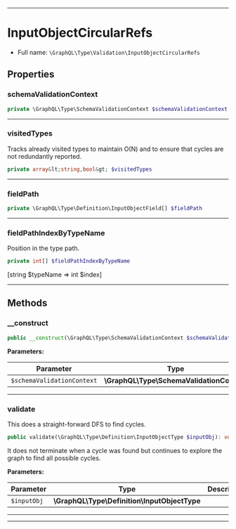 ***

# InputObjectCircularRefs





* Full name: `\GraphQL\Type\Validation\InputObjectCircularRefs`



## Properties


### schemaValidationContext



```php
private \GraphQL\Type\SchemaValidationContext $schemaValidationContext
```






***

### visitedTypes

Tracks already visited types to maintain O(N) and to ensure that cycles
are not redundantly reported.

```php
private array&lt;string,bool&gt; $visitedTypes
```






***

### fieldPath



```php
private \GraphQL\Type\Definition\InputObjectField[] $fieldPath
```






***

### fieldPathIndexByTypeName

Position in the type path.

```php
private int[] $fieldPathIndexByTypeName
```

[string $typeName => int $index]




***

## Methods


### __construct



```php
public __construct(\GraphQL\Type\SchemaValidationContext $schemaValidationContext): mixed
```








**Parameters:**

| Parameter | Type | Description |
|-----------|------|-------------|
| `$schemaValidationContext` | **\GraphQL\Type\SchemaValidationContext** |  |




***

### validate

This does a straight-forward DFS to find cycles.

```php
public validate(\GraphQL\Type\Definition\InputObjectType $inputObj): void
```

It does not terminate when a cycle was found but continues to explore
the graph to find all possible cycles.






**Parameters:**

| Parameter | Type | Description |
|-----------|------|-------------|
| `$inputObj` | **\GraphQL\Type\Definition\InputObjectType** |  |




***


***

